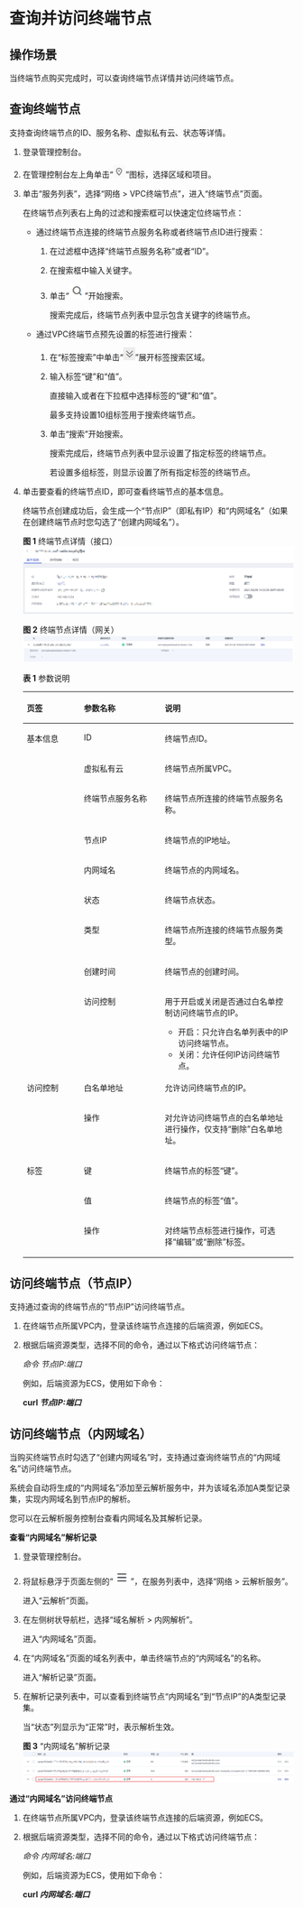 # 查询并访问终端节点<a name="vpcep_03_0202"></a>

## 操作场景<a name="section181381057185612"></a>

当终端节点购买完成时，可以查询终端节点详情并访问终端节点。

## 查询终端节点<a name="section19334124820566"></a>

支持查询终端节点的ID、服务名称、虚拟私有云、状态等详情。

1.  登录管理控制台。
2.  在管理控制台左上角单击“![](figures/icon-region.png)”图标，选择区域和项目。

1.  单击“服务列表”，选择“网络 \> VPC终端节点”，进入“终端节点”页面。

    在终端节点列表右上角的过滤和搜索框可以快速定位终端节点：

    -   通过终端节点连接的终端节点服务名称或者终端节点ID进行搜索：
        1.  在过滤框中选择“终端节点服务名称”或者“ID”。
        2.  在搜索框中输入关键字。
        3.  单击“![](figures/icon-search.png)”开始搜索。

            搜索完成后，终端节点列表中显示包含关键字的终端节点。


    -   通过VPC终端节点预先设置的标签进行搜索：
        1.  在“标签搜索”中单击“![](figures/icon-tag-search.png)”展开标签搜索区域。
        2.  输入标签“键”和“值”。

            直接输入或者在下拉框中选择标签的“键”和“值”。

            最多支持设置10组标签用于搜索终端节点。

        3.  单击“搜索”开始搜索。

            搜索完成后，终端节点列表中显示设置了指定标签的终端节点。

            若设置多组标签，则显示设置了所有指定标签的终端节点。



2.  单击要查看的终端节点ID，即可查看终端节点的基本信息。

    终端节点创建成功后，会生成一个“节点IP”（即私有IP）和“内网域名”（如果在创建终端节点时您勾选了“创建内网域名”）。

    **图 1**  终端节点详情（接口）<a name="fig1577318166497"></a>  
    ![](figures/终端节点详情（接口）.png "终端节点详情（接口）")

    **图 2**  终端节点详情（网关）<a name="fig8801105019717"></a>  
    ![](figures/终端节点详情（网关）.png "终端节点详情（网关）")

    **表 1**  参数说明

    <a name="table11373229195910"></a>
    <table><thead align="left"><tr id="row123731829185916"><th class="cellrowborder" valign="top" width="21.09%" id="mcps1.2.4.1.1"><p id="p884314912598"><a name="p884314912598"></a><a name="p884314912598"></a>页签</p>
    </th>
    <th class="cellrowborder" valign="top" width="29.849999999999998%" id="mcps1.2.4.1.2"><p id="p7373142911592"><a name="p7373142911592"></a><a name="p7373142911592"></a>参数名称</p>
    </th>
    <th class="cellrowborder" valign="top" width="49.059999999999995%" id="mcps1.2.4.1.3"><p id="p1037310293590"><a name="p1037310293590"></a><a name="p1037310293590"></a>说明</p>
    </th>
    </tr>
    </thead>
    <tbody><tr id="row6601518175912"><td class="cellrowborder" rowspan="9" valign="top" width="21.09%" headers="mcps1.2.4.1.1 "><p id="p1039151214278"><a name="p1039151214278"></a><a name="p1039151214278"></a>基本信息</p>
    </td>
    <td class="cellrowborder" valign="top" width="29.849999999999998%" headers="mcps1.2.4.1.2 "><p id="p136021118205912"><a name="p136021118205912"></a><a name="p136021118205912"></a>ID</p>
    </td>
    <td class="cellrowborder" valign="top" width="49.059999999999995%" headers="mcps1.2.4.1.3 "><p id="p66023186590"><a name="p66023186590"></a><a name="p66023186590"></a>终端节点ID。</p>
    </td>
    </tr>
    <tr id="row6602718105914"><td class="cellrowborder" valign="top" headers="mcps1.2.4.1.1 "><p id="p360218189596"><a name="p360218189596"></a><a name="p360218189596"></a>虚拟私有云</p>
    </td>
    <td class="cellrowborder" valign="top" headers="mcps1.2.4.1.2 "><p id="p6602141819595"><a name="p6602141819595"></a><a name="p6602141819595"></a>终端节点所属VPC。</p>
    </td>
    </tr>
    <tr id="row1660320181596"><td class="cellrowborder" valign="top" headers="mcps1.2.4.1.1 "><p id="p760319185599"><a name="p760319185599"></a><a name="p760319185599"></a>终端节点服务名称</p>
    </td>
    <td class="cellrowborder" valign="top" headers="mcps1.2.4.1.2 "><p id="p156038185594"><a name="p156038185594"></a><a name="p156038185594"></a>终端节点所连接的终端节点服务名称。</p>
    </td>
    </tr>
    <tr id="row1260311185593"><td class="cellrowborder" valign="top" headers="mcps1.2.4.1.1 "><p id="p1160321818599"><a name="p1160321818599"></a><a name="p1160321818599"></a>节点IP</p>
    </td>
    <td class="cellrowborder" valign="top" headers="mcps1.2.4.1.2 "><p id="p6603118195917"><a name="p6603118195917"></a><a name="p6603118195917"></a>终端节点的IP地址。</p>
    </td>
    </tr>
    <tr id="row1603161817598"><td class="cellrowborder" valign="top" headers="mcps1.2.4.1.1 "><p id="p17603618185915"><a name="p17603618185915"></a><a name="p17603618185915"></a>内网域名</p>
    </td>
    <td class="cellrowborder" valign="top" headers="mcps1.2.4.1.2 "><p id="p6603118115914"><a name="p6603118115914"></a><a name="p6603118115914"></a>终端节点的内网域名。</p>
    </td>
    </tr>
    <tr id="row9659329903"><td class="cellrowborder" valign="top" headers="mcps1.2.4.1.1 "><p id="p36595295020"><a name="p36595295020"></a><a name="p36595295020"></a>状态</p>
    </td>
    <td class="cellrowborder" valign="top" headers="mcps1.2.4.1.2 "><p id="p365918293014"><a name="p365918293014"></a><a name="p365918293014"></a>终端节点状态。</p>
    </td>
    </tr>
    <tr id="row1465962910011"><td class="cellrowborder" valign="top" headers="mcps1.2.4.1.1 "><p id="p1965912291309"><a name="p1965912291309"></a><a name="p1965912291309"></a>类型</p>
    </td>
    <td class="cellrowborder" valign="top" headers="mcps1.2.4.1.2 "><p id="p1165915291105"><a name="p1165915291105"></a><a name="p1165915291105"></a>终端节点所连接的终端节点服务类型。</p>
    </td>
    </tr>
    <tr id="row1865942911010"><td class="cellrowborder" valign="top" headers="mcps1.2.4.1.1 "><p id="p12793443359"><a name="p12793443359"></a><a name="p12793443359"></a>创建时间</p>
    </td>
    <td class="cellrowborder" valign="top" headers="mcps1.2.4.1.2 "><p id="p206596291010"><a name="p206596291010"></a><a name="p206596291010"></a>终端节点的创建时间。</p>
    </td>
    </tr>
    <tr id="row1179474792414"><td class="cellrowborder" valign="top" headers="mcps1.2.4.1.1 "><p id="p579515474240"><a name="p579515474240"></a><a name="p579515474240"></a>访问控制</p>
    </td>
    <td class="cellrowborder" valign="top" headers="mcps1.2.4.1.2 "><p id="p27955474242"><a name="p27955474242"></a><a name="p27955474242"></a>用于开启或关闭是否通过白名单控制访问终端节点的IP。</p>
    <a name="ul1476194712819"></a><a name="ul1476194712819"></a><ul id="ul1476194712819"><li>开启：只允许白名单列表中的IP访问终端节点。</li><li>关闭：允许任何IP访问终端节点。</li></ul>
    </td>
    </tr>
    <tr id="row1327810271222"><td class="cellrowborder" rowspan="2" valign="top" width="21.09%" headers="mcps1.2.4.1.1 "><p id="p72781427182214"><a name="p72781427182214"></a><a name="p72781427182214"></a>访问控制</p>
    </td>
    <td class="cellrowborder" valign="top" width="29.849999999999998%" headers="mcps1.2.4.1.2 "><p id="p16278327102217"><a name="p16278327102217"></a><a name="p16278327102217"></a>白名单地址</p>
    </td>
    <td class="cellrowborder" valign="top" width="49.059999999999995%" headers="mcps1.2.4.1.3 "><p id="p1527852762216"><a name="p1527852762216"></a><a name="p1527852762216"></a>允许访问终端节点的IP。</p>
    </td>
    </tr>
    <tr id="row5180896318"><td class="cellrowborder" valign="top" headers="mcps1.2.4.1.1 "><p id="p51817943112"><a name="p51817943112"></a><a name="p51817943112"></a>操作</p>
    </td>
    <td class="cellrowborder" valign="top" headers="mcps1.2.4.1.2 "><p id="p10181696311"><a name="p10181696311"></a><a name="p10181696311"></a>对允许访问终端节点的白名单地址进行操作，仅支持“删除”白名单地址。</p>
    </td>
    </tr>
    <tr id="row1262811653513"><td class="cellrowborder" rowspan="3" valign="top" width="21.09%" headers="mcps1.2.4.1.1 "><p id="p20629176113515"><a name="p20629176113515"></a><a name="p20629176113515"></a>标签</p>
    </td>
    <td class="cellrowborder" valign="top" width="29.849999999999998%" headers="mcps1.2.4.1.2 "><p id="p16353223123316"><a name="p16353223123316"></a><a name="p16353223123316"></a>键</p>
    </td>
    <td class="cellrowborder" valign="top" width="49.059999999999995%" headers="mcps1.2.4.1.3 "><p id="p1963135561417"><a name="p1963135561417"></a><a name="p1963135561417"></a>终端节点的标签“键”。</p>
    </td>
    </tr>
    <tr id="row1468217176366"><td class="cellrowborder" valign="top" headers="mcps1.2.4.1.1 "><p id="p1435382311334"><a name="p1435382311334"></a><a name="p1435382311334"></a>值</p>
    </td>
    <td class="cellrowborder" valign="top" headers="mcps1.2.4.1.2 "><p id="p1763755161412"><a name="p1763755161412"></a><a name="p1763755161412"></a>终端节点的标签“值”。</p>
    </td>
    </tr>
    <tr id="row1791516293369"><td class="cellrowborder" valign="top" headers="mcps1.2.4.1.1 "><p id="p135352333316"><a name="p135352333316"></a><a name="p135352333316"></a>操作</p>
    </td>
    <td class="cellrowborder" valign="top" headers="mcps1.2.4.1.2 "><p id="p76320551147"><a name="p76320551147"></a><a name="p76320551147"></a>对终端节点标签进行操作，可选择“编辑”或“删除”标签。</p>
    </td>
    </tr>
    </tbody>
    </table>


## 访问终端节点（节点IP）<a name="section125426655618"></a>

支持通过查询的终端节点的“节点IP”访问终端节点。

1.  在终端节点所属VPC内，登录该终端节点连接的后端资源，例如ECS。
2.  根据后端资源类型，选择不同的命令，通过以下格式访问终端节点：

    _命令 节点IP:端口_

    例如，后端资源为ECS，使用如下命令：

    **curl  _节点IP:端口_**


## 访问终端节点（内网域名）<a name="section990519525715"></a>

当购买终端节点时勾选了“创建内网域名”时，支持通过查询终端节点的“内网域名”访问终端节点。

系统会自动将生成的“内网域名”添加至云解析服务中，并为该域名添加A类型记录集，实现内网域名到节点IP的解析。

您可以在云解析服务控制台查看内网域名及其解析记录。

**查看“内网域名”解析记录**

1.  登录管理控制台。
2.  将鼠标悬浮于页面左侧的“![](figures/service-list.jpg)”，在服务列表中，选择“网络 \> 云解析服务”。

    进入“云解析”页面。

3.  在左侧树状导航栏，选择“域名解析 \> 内网解析”。

    进入“内网域名”页面。


1.  在“内网域名”页面的域名列表中，单击终端节点的“内网域名”的名称。

    进入“解析记录”页面。

2.  在解析记录列表中，可以查看到终端节点“内网域名”到“节点IP”的A类型记录集。

    当“状态”列显示为“正常”时，表示解析生效。

    **图 3**  “内网域名”解析记录<a name="fig1266791922210"></a>  
    ![](figures/内网域名-解析记录.png "内网域名-解析记录")


**通过“内网域名”访问终端节点**

1.  在终端节点所属VPC内，登录该终端节点连接的后端资源，例如ECS。
2.  根据后端资源类型，选择不同的命令，通过以下格式访问终端节点：

    _命令 内网域名:端口_

    例如，后端资源为ECS，使用如下命令：

    **curl  _内网域名:端口_**


